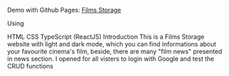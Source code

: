 Demo with Github Pages: [Films Storage](https://filmstorage.giakhang3005.com)

Using

HTML
CSS
TypeScript (ReactJS)
Introduction
This is a Films Storage website with light and dark mode, which you can find informations about your favourite cinema's film, beside, there are many "film news" presented in news section. I opened for all visters to login with Google and test the CRUD functions
